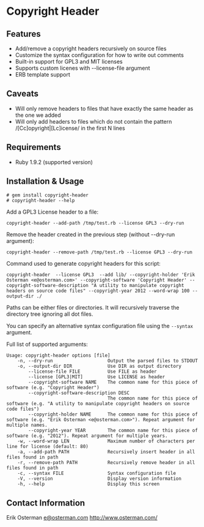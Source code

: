 Copyright Header
===============


Features
------------

* Add/remove a copyright headers recursively on source files
* Customize the syntax configuration for how to write out comments
* Built-in support for GPL3 and MIT licenses
* Supports custom licenes with --license-file argument
* ERB template support

Caveats
-------
* Will only remove headers to files that have exactly the same header as the one we added
* Will only add headers to files which do not contain the pattern /[Cc]opyright|[Lc]icense/ in the first N lines


Requirements
------------

* Ruby 1.9.2 (supported version)

Installation & Usage
--------------------

    # gem install copyright-header
    # copyright-header --help

Add a GPL3 License header to a file:

    copyright-header --add-path /tmp/test.rb --license GPL3 --dry-run

Remove the header created in the previous step (without --dry-run argument):

    copyright-header --remove-path /tmp/test.rb --license GPL3 --dry-run

Command used to generate copyright headers for this script:

    copyright-header  --license GPL3  --add lib/ --copyright-holder 'Erik Osterman <e@osterman.com>' --copyright-software 'Copyright Header' --copyright-software-description "A utility to manipulate copyright headers on source code files" --copyright-year 2012 --word-wrap 100 --output-dir ./


Paths can be either files or directories. It will recursively traverse the directory tree ignoring all dot files.

You can specify an alternative syntax configuration file using the `--syntax` argument.


Full list of supported arguments:

    Usage: copyright-header options [file]
        -n, --dry-run                    Output the parsed files to STDOUT
        -o, --output-dir DIR             Use DIR as output directory
            --license-file FILE          Use FILE as header
            --license [GPL3|MIT]         Use LICENSE as header
            --copyright-software NAME    The common name for this piece of software (e.g. "Copyright Header")
            --copyright-software-description DESC
                                         The common name for this piece of software (e.g. "A utility to manipulate copyright headers on source code files")
            --copyright-holder NAME      The common name for this piece of software (e.g. "Erik Osterman <e@osterman.com>"). Repeat argument for multiple names.
            --copyright-year YEAR        The common name for this piece of software (e.g. "2012"). Repeat argument for multiple years.
        -w, --word-wrap LEN              Maximum number of characters per line for license (default: 80)
        -a, --add-path PATH              Recursively insert header in all files found in path
        -r, --remove-path PATH           Recursively remove header in all files found in path
        -c, --syntax FILE                Syntax configuration file
        -V, --version                    Display version information
        -h, --help                       Display this screen


Contact Information
-------------------

Erik Osterman <e@osterman.com>
http://www.osterman.com/

